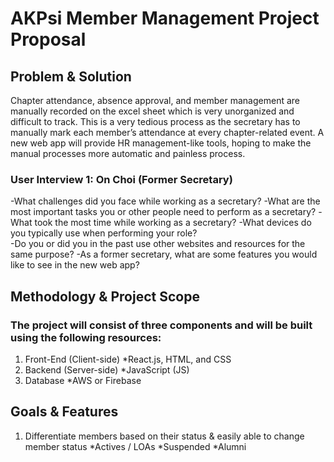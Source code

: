 # AKPsi Member Management Project Proposal


## Problem & Solution
Chapter attendance, absence approval, and member management are manually recorded on the excel sheet which is very unorganized and difficult to track. This is a very tedious process as the secretary has to manually mark each member’s attendance at every chapter-related event. A new web app will provide HR management-like tools, hoping to make the manual processes more automatic and painless process.

### User Interview 1: On Choi (Former Secretary)
-What challenges did you face while working as a secretary?
-What are the most important tasks you or other people need to perform as a secretary? 
-What took the most time while working as a secretary?
-What devices do you typically use when performing your role?\
-Do you or did you in the past use other websites and resources for the same purpose?
-As a former secretary, what are some features you would like to see in the new web app?

## Methodology & Project Scope
### The project will consist of three components and will be built using the following resources:
1. Front-End (Client-side)
  *React.js, HTML, and CSS
2. Backend (Server-side)
  *JavaScript (JS)
3. Database
  *AWS or Firebase

## Goals & Features
1. Differentiate members based on their status & easily able to change member status
  *Actives / LOAs
  *Suspended
  *Alumni

